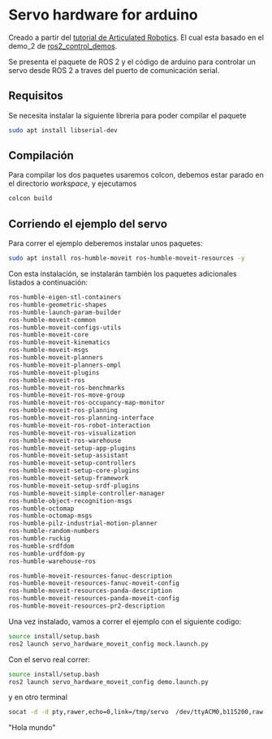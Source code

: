 # Servo hardware for arduino

Creado a partir del [tutorial de Articulated Robotics](https://youtu.be/J02jEKawE5U). 
El cual esta basado en el demo_2 de [ros2_control_demos](https://control.ros.org/humble/doc/ros2_control_demos/example_2/doc/userdoc.html).

Se presenta el paquete de ROS 2 y el código de arduino para controlar un servo desde ROS 2 a traves del puerto de comunicación serial. 

## Requisitos

Se necesita instalar la siguiente libreria para poder compilar el paquete

```bash
sudo apt install libserial-dev
```

## Compilación

Para compilar los dos paquetes usaremos colcon, debemos estar parado en el directorio _workspace_, y ejecutamos

```bash
colcon build
```

## Corriendo el ejemplo del servo

Para correr el ejemplo deberemos instalar unos paquetes:

```bash
sudo apt install ros-humble-moveit ros-humble-moveit-resources -y
```

Con esta instalación, se instalarán también los paquetes adicionales listados a continuación: 

```bash
ros-humble-eigen-stl-containers
ros-humble-geometric-shapes
ros-humble-launch-param-builder
ros-humble-moveit-common
ros-humble-moveit-configs-utils
ros-humble-moveit-core
ros-humble-moveit-kinematics
ros-humble-moveit-msgs
ros-humble-moveit-planners
ros-humble-moveit-planners-ompl
ros-humble-moveit-plugins
ros-humble-moveit-ros
ros-humble-moveit-ros-benchmarks
ros-humble-moveit-ros-move-group
ros-humble-moveit-ros-occupancy-map-monitor
ros-humble-moveit-ros-planning
ros-humble-moveit-ros-planning-interface
ros-humble-moveit-ros-robot-interaction
ros-humble-moveit-ros-visualization
ros-humble-moveit-ros-warehouse
ros-humble-moveit-setup-app-plugins
ros-humble-moveit-setup-assistant
ros-humble-moveit-setup-controllers
ros-humble-moveit-setup-core-plugins
ros-humble-moveit-setup-framework
ros-humble-moveit-setup-srdf-plugins
ros-humble-moveit-simple-controller-manager
ros-humble-object-recognition-msgs
ros-humble-octomap
ros-humble-octomap-msgs
ros-humble-pilz-industrial-motion-planner
ros-humble-random-numbers
ros-humble-ruckig
ros-humble-srdfdom
ros-humble-urdfdom-py
ros-humble-warehouse-ros

ros-humble-moveit-resources-fanuc-description
ros-humble-moveit-resources-fanuc-moveit-config
ros-humble-moveit-resources-panda-description
ros-humble-moveit-resources-panda-moveit-config
ros-humble-moveit-resources-pr2-description
```

Una vez instalado, vamos a correr el ejemplo con el siguiente codigo:

```bash
source install/setup.bash
ros2 launch servo_hardware_moveit_config mock.launch.py
```

Con el servo real correr:

```bash
source install/setup.bash
ros2 launch servo_hardware_moveit_config demo.launch.py
```

y en otro terminal 

```bash
socat -d -d pty,rawer,echo=0,link=/tmp/servo  /dev/ttyACM0,b115200,raw
```

"Hola mundo"
